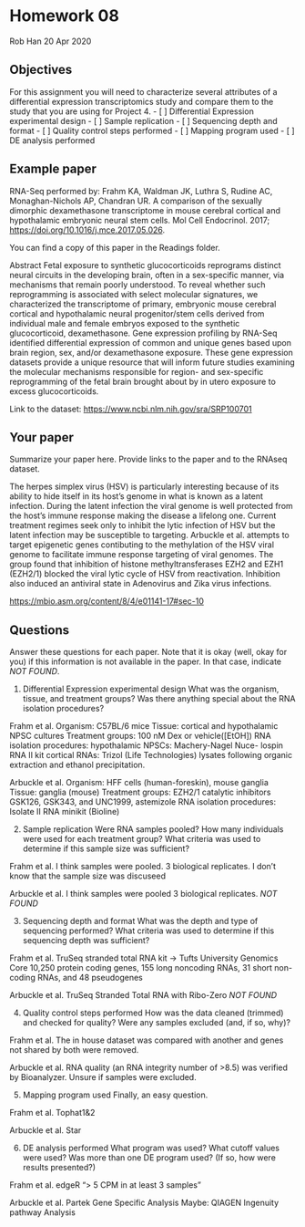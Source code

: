 Homework 08
================
Rob Han
20 Apr 2020

## Objectives

For this assignment you will need to characterize several attributes of
a differential expression transcriptomics study and compare them to the
study that you are using for Project 4. - \[ \] Differential Expression
experimental design - \[ \] Sample replication - \[ \] Sequencing depth
and format - \[ \] Quality control steps performed - \[ \] Mapping
program used - \[ \] DE analysis performed

## Example paper

RNA-Seq performed by: Frahm KA, Waldman JK, Luthra S, Rudine AC,
Monaghan-Nichols AP, Chandran UR. A comparison of the sexually dimorphic
dexamethasone transcriptome in mouse cerebral cortical and hypothalamic
embryonic neural stem cells. Mol Cell Endocrinol. 2017;
<https://doi.org/10.1016/j.mce.2017.05.026>.

You can find a copy of this paper in the Readings folder.

Abstract Fetal exposure to synthetic glucocorticoids reprograms distinct
neural circuits in the developing brain, often in a sex-specific manner,
via mechanisms that remain poorly understood. To reveal whether such
reprogramming is associated with select molecular signatures, we
characterized the transcriptome of primary, embryonic mouse cerebral
cortical and hypothalamic neural progenitor/stem cells derived from
individual male and female embryos exposed to the synthetic
glucocorticoid, dexamethasone. Gene expression profiling by RNA-Seq
identified differential expression of common and unique genes based upon
brain region, sex, and/or dexamethasone exposure. These gene expression
datasets provide a unique resource that will inform future studies
examining the molecular mechanisms responsible for region- and
sex-specific reprogramming of the fetal brain brought about by in utero
exposure to excess glucocorticoids.

Link to the dataset: <https://www.ncbi.nlm.nih.gov/sra/SRP100701>

## Your paper

Summarize your paper here. Provide links to the paper and to the RNAseq
dataset.

The herpes simplex virus (HSV) is particularly interesting because of
its ability to hide itself in its host’s genome in what is known as a
latent infection. During the latent infection the viral genome is well
protected from the host’s immune response making the disease a lifelong
one. Current treatment regimes seek only to inhibit the lytic infection
of HSV but the latent infection may be susceptible to targeting.
Arbuckle et al. attempts to target epigenetic genes contibuting to the
methylation of the HSV viral genome to facilitate immune response
targeting of viral genomes. The group found that inhibition of histone
methyltransferases EZH2 and EZH1 (EZH2/1) blocked the viral lytic cycle
of HSV from reactivation. Inhibition also induced an antiviral state in
Adenovirus and Zika virus infections.

<https://mbio.asm.org/content/8/4/e01141-17#sec-10>

## Questions

Answer these questions for each paper. Note that it is okay (well, okay
for you) if this information is not available in the paper. In that
case, indicate *NOT FOUND*.

1.  Differential Expression experimental design What was the organism,
    tissue, and treatment groups? Was there anything special about the
    RNA isolation procedures?

Frahm et al. Organism: C57BL/6 mice Tissue: cortical and hypothalamic
NPSC cultures Treatment groups: 100 nM Dex or vehicle(\[EtOH\]) RNA
isolation procedures: hypothalamic NPSCs: Machery-Nagel Nuce- lospin RNA
II kit cortical RNAs: Trizol (Life Technologies) lysates following
organic extraction and ethanol precipitation.

Arbuckle et al. Organism: HFF cells (human-foreskin), mouse ganglia
Tissue: ganglia (mouse) Treatment groups: EZH2/1 catalytic inhibitors
GSK126, GSK343, and UNC1999, astemizole RNA isolation procedures:
Isolate II RNA minikit (Bioline)

2.  Sample replication Were RNA samples pooled? How many individuals
    were used for each treatment group? What criteria was used to
    determine if this sample size was sufficient?

Frahm et al. I think samples were pooled. 3 biological replicates. I
don’t know that the sample size was discuseed

Arbuckle et al. I think samples were pooled 3 biological replicates.
*NOT FOUND*

3.  Sequencing depth and format What was the depth and type of
    sequencing performed? What criteria was used to determine if this
    sequencing depth was sufficient?

Frahm et al. TruSeq stranded total RNA kit -\> Tufts University Genomics
Core 10,250 protein coding genes, 155 long noncoding RNAs, 31 short non-
coding RNAs, and 48 pseudogenes

Arbuckle et al. TruSeq Stranded Total RNA with Ribo-Zero *NOT FOUND*

4.  Quality control steps performed How was the data cleaned (trimmed)
    and checked for quality? Were any samples excluded (and, if so,
    why)?

Frahm et al. The in house dataset was compared with another and genes
not shared by both were removed.

Arbuckle et al. RNA quality (an RNA integrity number of \>8.5) was
verified by Bioanalyzer. Unsure if samples were excluded.

5.  Mapping program used Finally, an easy question.

Frahm et al. Tophat1&2

Arbuckle et al. Star

6.  DE analysis performed What program was used? What cutoff values were
    used? Was more than one DE program used? (If so, how were results
    presented?)

Frahm et al. edgeR “\> 5 CPM in at least 3 samples”

Arbuckle et al. Partek Gene Specific Analysis Maybe: QIAGEN Ingenuity
pathway Analysis
